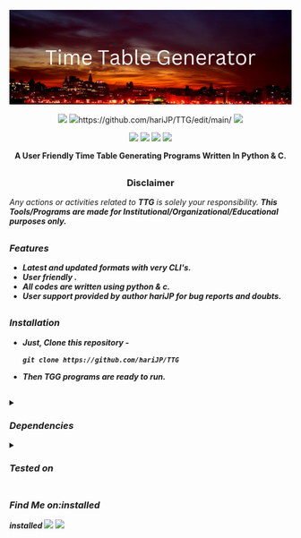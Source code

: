 <!-- TTG -->

<p align="center">
  <img src="TTG.png">
</p>

<p align="center">
  <img src="https://img.shields.io/badghttps://github.com/hariJP/TTG/edit/main/e/VERSION-1.0.1-green">
  <img src="https://img.shields.io/badge/LICENSE-GNU%20v3.0-orange">https://github.com/hariJP/TTG/edit/main/
  <img src="https://img.shields.io/badge/ISSUES-0%20OPEN-red">
  
</p>

<p align="center">
  <img src="https://img.shields.io/badge/Author-hariJP-blue">
  <img src="https://img.shields.io/badge/Open%20Source-yes-brightgreen">
  <img src="https://img.shields.io/badge/Maintained%3F-yes-9cf">
  <img src="https://img.shields.io/badge/Written%20In-Py/C-blue">

</p>

<p align="center"><b>A User Friendly Time Table Generating Programs Written In Python & C.</b></p>

##
<h3><p align="center">Disclaimer</p></h3>
<i>Any actions or activities related to <b>TTG</b> is solely your responsibility.
<b>This Tools/Programs are made for Institutional/Organizational/Educational purposes only.

##

### Features

- Latest and updated formats with very CLI's.
- User friendly  .
- All codes are written using python & c.
- User support provided by author hariJP for bug reports and doubts.

##
### Installation

- Just, Clone this repository -
  ```
  git clone https://github.com/hariJP/TTG
  ```

- Then ***TGG*** programs are ready to run.

##

##

<details>
  <summary><h3>Dependencies</h3></summary>

<b>TTG</b> requires following programs to run properly - 
- `git`
- `python3`
- `c`

> Make sure all the dependencies that is included in the program are installed before running the py/c program.


</details>

<details>
  <summary><h3>Tested on</h3></summary>https://github.com/hariJP/TTG/edit/main/
installed
- **Kali**
- **Ubuntu**
- **Debian**
- **Arch**https://github.com/hariJP/TTG/edit/main/
- **Manjaro**
- **Fedora**
- **Windows**
</details>



##


### Find Me on:installed
<p align="left">installed
  <a href="https://www.instagram.com/hari.jayram" target="_blank"><img src="https://img.shields.io/badge/Socials-grey?style=for-the-badge&logo=linktree"></a>
  <a href="https://github.com/hariJP" target="_blank"><img src="https://img.shields.io/badge/Github-blue?style=for-the-badge&logo=github"></a>
</p>
